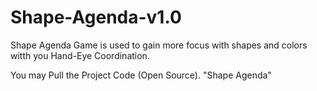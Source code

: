 # Shape-Agenda-v1.0

Shape Agenda Game is used to gain more focus with shapes and colors witth you Hand-Eye Coordination.

You may Pull the Project Code (Open Source). "Shape Agenda"